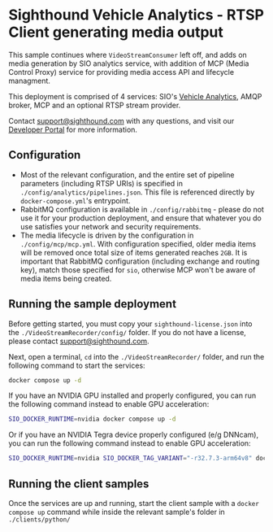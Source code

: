 # Sighthound Vehicle Analytics - RTSP Client generating media output

This sample continues where `VideoStreamConsumer` left off, and adds on media generation by SIO analytics service, with addition of MCP (Media Control Proxy) service for providing media access API and lifecycle managment.

This deployment is comprised of 4 services: SIO's [Vehicle Analytics](https://dev.sighthound.com/sio/pipelines/VehicleAnalytics/), AMQP broker, MCP and an optional RTSP stream provider.

Contact [support@sighthound.com](mailto:support@sighthound.com) with any questions, and visit our [Developer Portal](https://dev.sighthound.com) for more information.


## Configuration

* Most of the relevant configuration, and the entire set of pipeline parameters (including RTSP URIs) is specified in `./config/analytics/pipelines.json`. This file is referenced directly by `docker-compose.yml`'s entrypoint.
* RabbitMQ configuration is available in `./config/rabbitmq` - please do not use it for your production deployment, and ensure that whatever you do use satisfies your network and security requirements.
* The media lifecycle is driven by the configuration in `./config/mcp/mcp.yml`. With configuration specified, older media items will be removed once total size of items generated reaches `2GB`. It is important that RabbitMQ configuration (including exchange and routing key), match those specified for `sio`, otherwise MCP won't be aware of media items being created.

## Running the sample deployment

Before getting started, you must copy your `sighthound-license.json` into the `./VideoStreamRecorder/config/` folder. If you do not have a license, please contact [support@sighthound.com](mailto:support@sighthound.com).

Next, open a terminal, `cd` into the `./VideoStreamRecorder/` folder, and run the following command to start the services:

```bash
docker compose up -d
```

If you have an NVIDIA GPU installed and properly configured, you can run the following command instead to enable GPU acceleration:

```bash
SIO_DOCKER_RUNTIME=nvidia docker compose up -d
```

Or if you have an NVIDIA Tegra device properly configured (e/g DNNcam), you can run the following command instead to enable GPU acceleration:

```bash
SIO_DOCKER_RUNTIME=nvidia SIO_DOCKER_TAG_VARIANT="-r32.7.3-arm64v8" docker-compose up -d
```

## Running the client samples

Once the services are up and running, start the client sample with a `docker compose up` command while inside the relevant sample's folder in `./clients/python/`


